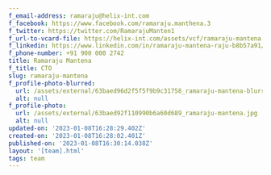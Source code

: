 ```yaml
---
f_email-address: ramaraju@helix-int.com
f_facebook: https://www.facebook.com/ramaraju.manthena.3
f_twitter: https://twitter.com/RamarajuManten1
f_url-to-vcard-file: https://helix-int.com/assets/vcf/ramaraju-mantena.vcf
f_linkedin: https://www.linkedin.com/in/ramaraju-mantena-raju-b8b57a91/
f_phone-number: +91 900 000 2742
title: Ramaraju Mantena
f_title: CTO
slug: ramaraju-mantena
f_profile-photo-blurred:
  url: /assets/external/63baed96d2f5f5f9b9c31758_ramaraju-mantena-blurred.jpg
  alt: null
f_profile-photo:
  url: /assets/external/63baed92f110990b6a60d689_ramaraju-mantena.jpg
  alt: null
updated-on: '2023-01-08T16:28:29.402Z'
created-on: '2023-01-08T16:28:02.401Z'
published-on: '2023-01-08T16:30:14.038Z'
layout: '[team].html'
tags: team
---
```



